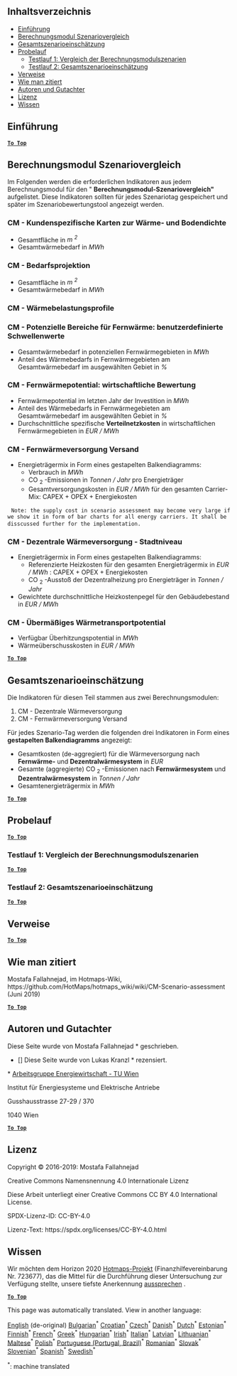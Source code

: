 <h2> Inhaltsverzeichnis </h2><ul><li> <a href="#introduction">Einführung</a> </li><li> <a href="#Calculation-module-scenario-comparison">Berechnungsmodul Szenariovergleich</a> </li><li> <a href="#Overall-scenario-assessment">Gesamtszenarioeinschätzung</a> </li><li> <a href="#sample-run">Probelauf</a> <ul><li> <a href="#test-run-1-calculation-module-scenario-comparison">Testlauf 1: Vergleich der Berechnungsmodulszenarien</a> </li><li> <a href="#test-run-2-overall-scenario-assessment">Testlauf 2: Gesamtszenarioeinschätzung</a> </li></ul></li><li> <a href="#references">Verweise</a> </li><li> <a href="#how-to-cite">Wie man zitiert</a> </li><li> <a href="#authors-and-reviewers">Autoren und Gutachter</a> </li><li> <a href="#license">Lizenz</a> </li><li> <a href="#acknowledgement">Wissen</a> </li></ul><h2> Einführung </h2><p><ins> <code><strong><a href="#table-of-contents">To Top</a></strong></code> </ins> </p><h2> Berechnungsmodul Szenariovergleich </h2><p> Im Folgenden werden die erforderlichen Indikatoren aus jedem Berechnungsmodul für den &quot; <strong>Berechnungsmodul-Szenariovergleich&quot;</strong> aufgelistet. Diese Indikatoren sollten für jedes Szenariotag gespeichert und später im Szenariobewertungstool angezeigt werden. </p><h3> CM - Kundenspezifische Karten zur Wärme- und Bodendichte </h3><ul><li> Gesamtfläche in <em><em>m <sup>2</sup></em></em> </li><li> Gesamtwärmebedarf in <em><em>MWh</em></em> </li></ul><h3> CM - Bedarfsprojektion </h3><ul><li> Gesamtfläche in <em><em>m <sup>2</sup></em></em> </li><li> Gesamtwärmebedarf in <em><em>MWh</em></em> </li></ul><h3> CM - Wärmebelastungsprofile </h3><h3> CM - Potenzielle Bereiche für Fernwärme: benutzerdefinierte Schwellenwerte </h3><ul><li> Gesamtwärmebedarf in potenziellen Fernwärmegebieten in <em><em>MWh</em></em> </li><li> Anteil des Wärmebedarfs in Fernwärmegebieten am Gesamtwärmebedarf im ausgewählten Gebiet in <em><em>%</em></em> </li></ul><h3> CM - Fernwärmepotential: wirtschaftliche Bewertung </h3><ul><li> Fernwärmepotential im letzten Jahr der Investition in <em><em>MWh</em></em> </li><li> Anteil des Wärmebedarfs in Fernwärmegebieten am Gesamtwärmebedarf im ausgewählten Gebiet in <em><em>%</em></em> </li><li> Durchschnittliche spezifische <strong>Verteilnetzkosten</strong> in wirtschaftlichen Fernwärmegebieten in <em><em>EUR / MWh</em></em> </li></ul><h3> CM - Fernwärmeversorgung Versand </h3><ul><li> Energieträgermix in Form eines gestapelten Balkendiagramms: <ul><li> Verbrauch in <em><em>MWh</em></em> </li><li> CO <sub>2</sub> -Emissionen in <em><em>Tonnen / Jahr</em></em> pro Energieträger </li><li> Gesamtversorgungskosten in <em><em>EUR / MWh</em></em> für den gesamten Carrier-Mix: CAPEX + OPEX + Energiekosten </li></ul></li></ul><pre> <code>Note: the supply cost in scenario assessment may become very large if we show it in form of bar charts for all energy carriers. It shall be disscussed further for the implementation.</code> </pre><h3> CM - Dezentrale Wärmeversorgung - Stadtniveau </h3><ul><li> Energieträgermix in Form eines gestapelten Balkendiagramms: <ul><li> Referenzierte Heizkosten für den gesamten Energieträgermix in <em><em>EUR / MWh</em></em> : CAPEX + OPEX + Energiekosten </li><li> CO <sub>2</sub> -Ausstoß der Dezentralheizung pro Energieträger in <em><em>Tonnen / Jahr</em></em> </li></ul></li><li> Gewichtete durchschnittliche Heizkostenpegel für den Gebäudebestand in <em><em>EUR / MWh</em></em> </li></ul><h3> CM - Übermäßiges Wärmetransportpotential </h3><ul><li> Verfügbar Überhitzungspotential in <em><em>MWh</em></em> </li><li> Wärmeüberschusskosten in <em><em>EUR / MWh</em></em> </li></ul><p><ins> <code><strong><a href="#table-of-contents">To Top</a></strong></code> </ins> </p><h2> Gesamtszenarioeinschätzung </h2><p> Die Indikatoren für diesen Teil stammen aus zwei Berechnungsmodulen: </p><ol><li> CM - Dezentrale Wärmeversorgung </li><li> CM - Fernwärmeversorgung Versand </li></ol><p> Für jedes Szenario-Tag werden die folgenden drei Indikatoren in Form eines <strong>gestapelten Balkendiagramms</strong> angezeigt: </p><ul><li> Gesamtkosten (de-aggregiert) für die Wärmeversorgung nach <strong>Fernwärme-</strong> und <strong>Dezentralwärmesystem</strong> in <em><em>EUR</em></em> </li><li> Gesamte (aggregierte) CO <sub>2</sub> -Emissionen nach <strong>Fernwärmesystem</strong> und <strong>Dezentralwärmesystem</strong> in <em><em>Tonnen / Jahr</em></em> </li><li> Gesamtenergieträgermix in <em><em>MWh</em></em> </li></ul><p><ins> <code><strong><a href="#table-of-contents">To Top</a></strong></code> </ins> </p><h2> Probelauf </h2><p><ins> <code><strong><a href="#table-of-contents">To Top</a></strong></code> </ins> </p><h3> Testlauf 1: Vergleich der Berechnungsmodulszenarien </h3><p><ins> <code><strong><a href="#table-of-contents">To Top</a></strong></code> </ins> </p><h3> Testlauf 2: Gesamtszenarioeinschätzung </h3><p><ins> <code><strong><a href="#table-of-contents">To Top</a></strong></code> </ins> </p><h2> Verweise </h2><p><ins> <code><strong><a href="#table-of-contents">To Top</a></strong></code> </ins> </p><h2> Wie man zitiert </h2><p> Mostafa Fallahnejad, im Hotmaps-Wiki, https://github.com/HotMaps/hotmaps_wiki/wiki/CM-Scenario-assessment (Juni 2019) </p><p><ins> <code><strong><a href="#table-of-contents">To Top</a></strong></code> </ins> </p><h2> Autoren und Gutachter </h2><p> Diese Seite wurde von Mostafa Fallahnejad * geschrieben. </p><ul><li> [] Diese Seite wurde von Lukas Kranzl * rezensiert. </li></ul><p> * <a href="https://eeg.tuwien.ac.at/">Arbeitsgruppe Energiewirtschaft - TU Wien</a> </p><p> Institut für Energiesysteme und Elektrische Antriebe </p><p> Gusshausstrasse 27-29 / 370 </p><p> 1040 Wien </p><p><ins> <code><strong><a href="#table-of-contents">To Top</a></strong></code> </ins> </p><h2> Lizenz </h2><p> Copyright © 2016-2019: Mostafa Fallahnejad </p><p> Creative Commons Namensnennung 4.0 Internationale Lizenz </p><p> Diese Arbeit unterliegt einer Creative Commons CC BY 4.0 International License. </p><p> SPDX-Lizenz-ID: CC-BY-4.0 </p><p> Lizenz-Text: https://spdx.org/licenses/CC-BY-4.0.html </p><h2> Wissen </h2><p> Wir möchten dem Horizon 2020 <a href="https://www.hotmaps-project.eu">Hotmaps-Projekt</a> (Finanzhilfevereinbarung Nr. 723677), das die Mittel für die Durchführung dieser Untersuchung zur Verfügung stellte, unsere tiefste Anerkennung <a href="https://www.hotmaps-project.eu">aussprechen</a> . </p><p><ins> <code><strong><a href="#table-of-contents">To Top</a></strong></code> </ins> </p>

This page was automatically translated. View in another language:

[English](../en/CM-Scenario-assessment.md) (de-original) [Bulgarian](../bg/CM-Scenario-assessment.md)<sup>\*</sup> [Croatian](../hr/CM-Scenario-assessment.md)<sup>\*</sup> [Czech](../cs/CM-Scenario-assessment.md)<sup>\*</sup> [Danish](../da/CM-Scenario-assessment.md)<sup>\*</sup> [Dutch](../nl/CM-Scenario-assessment.md)<sup>\*</sup> [Estonian](../et/CM-Scenario-assessment.md)<sup>\*</sup> [Finnish](../fi/CM-Scenario-assessment.md)<sup>\*</sup> [French](../fr/CM-Scenario-assessment.md)<sup>\*</sup>  [Greek](../el/CM-Scenario-assessment.md)<sup>\*</sup> [Hungarian](../hu/CM-Scenario-assessment.md)<sup>\*</sup> [Irish](../ga/CM-Scenario-assessment.md)<sup>\*</sup> [Italian](../it/CM-Scenario-assessment.md)<sup>\*</sup> [Latvian](../lv/CM-Scenario-assessment.md)<sup>\*</sup> [Lithuanian](../lt/CM-Scenario-assessment.md)<sup>\*</sup> [Maltese](../mt/CM-Scenario-assessment.md)<sup>\*</sup> [Polish](../pl/CM-Scenario-assessment.md)<sup>\*</sup> [Portuguese (Portugal, Brazil)](../pt/CM-Scenario-assessment.md)<sup>\*</sup> [Romanian](../ro/CM-Scenario-assessment.md)<sup>\*</sup> [Slovak](../sk/CM-Scenario-assessment.md)<sup>\*</sup> [Slovenian](../sl/CM-Scenario-assessment.md)<sup>\*</sup> [Spanish](../es/CM-Scenario-assessment.md)<sup>\*</sup> [Swedish](../sv/CM-Scenario-assessment.md)<sup>\*</sup> 

<sup>\*</sup>: machine translated
